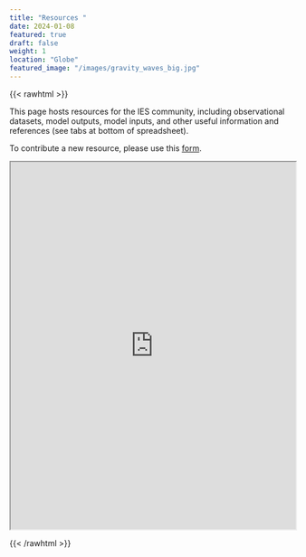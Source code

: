 ```yaml
---
title: "Resources "
date: 2024-01-08
featured: true
draft: false
weight: 1
location: "Globe"
featured_image: "/images/gravity_waves_big.jpg"
---
```


{{< rawhtml >}}
<div>
<p> This page hosts resources for the IES community, including observational datasets, model outputs, model inputs, and other useful information and references (see tabs at bottom of spreadsheet).</p>
<p> To contribute a new resource, please use this <a href="https://docs.google.com/forms/d/e/1FAIpQLSc-16EQLSsqsJOg1haZV9Am_5sph_q0mHSnKrAMlSUdJskXjA/viewform?usp=sf_link">form</a>.</p>
<p>
<iframe src="https://docs.google.com/spreadsheets/d/e/2PACX-1vQ1LzxUNodZkK7vz1rFpUS7xN6gSGctIcWiICuOn7nPP6F_edDqUB0Hl3sGycMBLSrgobBkz4HNVt5g/pubhtml?widget=true&amp;headers=true" width="100%" height="650"></iframe>
</p>
{{< /rawhtml >}}
<!--more-->

